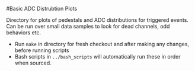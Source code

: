 #Basic ADC Distrubtion Plots

Directory for plots of pedestals and ADC distributions for triggered events. Can be run over small data samples to look for dead channels, odd behaviors etc. 

- Run `make` in directory for fresh checkout and after making any changes, before running scripts
- Bash scripts in `../bash_scripts`  will automatically run these in order when sourced. 